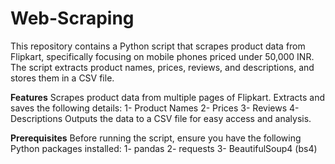 # Web-Scraping
This repository contains a Python script that scrapes product data from Flipkart, specifically focusing on mobile phones priced under 50,000 INR. The script extracts product names, prices, reviews, and descriptions, and stores them in a CSV file.

**Features**
Scrapes product data from multiple pages of Flipkart.
Extracts and saves the following details:
1- Product Names
2- Prices
3- Reviews
4- Descriptions
Outputs the data to a CSV file for easy access and analysis.

**Prerequisites**
Before running the script, ensure you have the following Python packages installed:
1- pandas
2- requests
3- BeautifulSoup4 (bs4)

